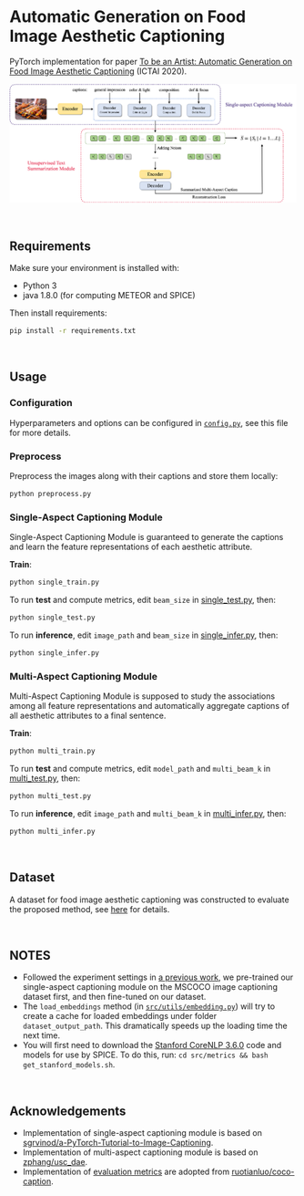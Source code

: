 # Automatic Generation on Food Image Aesthetic Captioning

PyTorch implementation for paper [To be an Artist: Automatic Generation on Food
Image Aesthetic Captioning](https://ieeexplore.ieee.org/document/9288208) (ICTAI 2020).

![model overview](assets/model.png)


&nbsp;

## Requirements

Make sure your environment is installed with:

- Python 3
- java 1.8.0 (for computing METEOR and SPICE)

Then install requirements:

```bash
pip install -r requirements.txt
```


&nbsp;

## Usage

### Configuration

Hyperparameters and options can be configured in [`config.py`](config.py), see this file for more details.

### Preprocess

Preprocess the images along with their captions and store them locally:

```bash
python preprocess.py
```

### Single-Aspect Captioning Module

Single-Aspect Captioning Module is guaranteed to generate the captions and learn the feature representations of each aesthetic attribute.

**Train**:

```bash
python single_train.py
```

To run **test** and compute metrics, edit `beam_size` in [single_test.py](single_test.py), then:

```bash
python single_test.py
```

To run **inference**, edit `image_path` and `beam_size` in [single_infer.py](single_infer.py), then:

```bash
python single_infer.py
```

### Multi-Aspect Captioning Module

Multi-Aspect Captioning Module is supposed to study the associations among all feature representations and automatically aggregate captions of all aesthetic attributes to a final sentence.

**Train**:

```bash
python multi_train.py
```

To run **test** and compute metrics, edit `model_path` and `multi_beam_k` in [multi_test.py](multi_test.py), then:

```bash
python multi_test.py
```

To run **inference**, edit `image_path` and `multi_beam_k` in [multi_infer.py](multi_infer.py), then:

```bash
python multi_infer.py
```


&nbsp;

## Dataset

A dataset for food image aesthetic captioning was constructed to evaluate the proposed method, see [here](data) for details.


&nbsp;

## NOTES

- Followed the experiment settings in [a previous work](https://openaccess.thecvf.com/content_ICCV_2017/papers/Chang_Aesthetic_Critiques_Generation_ICCV_2017_paper.pdf), we pre-trained our single-aspect captioning module on the MSCOCO image captioning dataset first, and then fine-tuned on our dataset.
- The `load_embeddings` method (in [`src/utils/embedding.py`](src/utils/embedding.py)) will try to create a cache for loaded embeddings under folder `dataset_output_path`. This dramatically speeds up the loading time the next time.
- You will first need to download the [Stanford CoreNLP 3.6.0](http://stanfordnlp.github.io/CoreNLP/index.html) code and models for use by SPICE. To do this, run: `cd src/metrics && bash get_stanford_models.sh`.


&nbsp;

## Acknowledgements

- Implementation of single-aspect captioning module is based on [sgrvinod/a-PyTorch-Tutorial-to-Image-Captioning](https://github.com/sgrvinod/a-PyTorch-Tutorial-to-Image-Captioning).
- Implementation of multi-aspect captioning module is based on [zphang/usc_dae](https://github.com/zphang/usc_dae).
- Implementation of [evaluation metrics](src/metrics) are adopted from [ruotianluo/coco-caption](https://github.com/ruotianluo/coco-caption).
